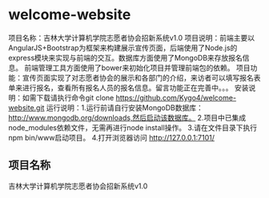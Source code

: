 # welcome-website
项目名称：吉林大学计算机学院志愿者协会招新系统v1.0
项目说明：前端主要以AngularJS+Bootstrap为框架来构建展示宣传页面，后端使用了Node.js的express模块来实现与前端的交互。数据库方面使用了MongoDB来存放报名信息。
前端管理工具方面使用了bower来初始化项目并管理前端包的依赖。
项目功能：宣传页面实现了对志愿者协会的展示和各部门的介绍，来访者可以填写报名表单来进行报名，查看所有报名人员的报名信息。留言功能正在完善中。。。
安装说明：如需下载请执行命令git clone https://github.com/Kygo4/welcome-website.git 
运行说明：1.运行前请自行安装MongoDB数据库：http://www.mongodb.org/downloads,然后启动该数据库。
          2.项目中已集成node_modules依赖文件，无需再进行node install操作。
          3.请在文件目录下执行npm bin/www启动项目。
          4.打开浏览器访问 http://127.0.0.1:7101/
## 项目名称
吉林大学计算机学院志愿者协会招新系统v1.0

